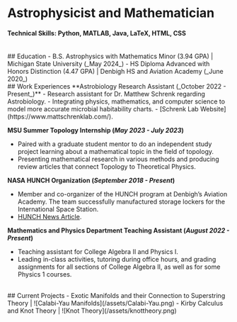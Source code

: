 # Astrophysicist and Mathematician
#### Technical Skills: Python, MATLAB, Java, LaTeX, HTML, CSS

<br />
## Education
- B.S. Astrophysics with Mathematics Minor (3.94 GPA) | Michigan State University (_May 2024_)
- HS Diploma Advanced with Honors Distinction (4.47 GPA) | Denbigh HS and Aviation Academy (_June 2020_)

<br />
## Work Experiences
**Astrobiology Research Assistant (_October 2022 - Present_)**
 - Research assistant for Dr. Matthew Schrenk regarding Astrobiology. 
 - Integrating physics, mathematics, and computer science to model more accurate microbial habitability charts.
 - [Schrenk Lab Website](https://www.mattschrenklab.com/).

**MSU Summer Topology Internship (_May 2023 - July 2023_)**
 - Paired with a graduate student mentor to do an independent study project learning about a mathematical topic in the field of topology.
 - Presenting mathematical research in various methods and producing review articles that connect Topology to Theoretical Physics.

**NASA HUNCH Organization (_September 2018 - Present_)**
 - Member and co-organizer of the HUNCH program at Denbigh’s Aviation Academy. The team successfully manufactured storage lockers for the International Space Station.
 - [HUNCH News Article](https://www.13newsnow.com/article/entertainment/television/programs/daybreak/in-session-newport-news-students-construct-lockers-for-astronauts/291-87bcc798-570b-4aa5-9d59-959f01f18fac).

**Mathematics and Physics Department Teaching Assistant (_August 2022 - Present_)**
 - Teaching assistant for College Algebra II and Physics I.
 - Leading in-class activities, tutoring during office hours, and grading assignments for all sections of College Algebra II, as well as for some Physics 1 courses.

<br />
## Current Projects
 - Exotic Manifolds and their Connection to Superstring Theory | ![Calabi-Yau Manifolds](/assets/Calabi-Yau.png)
 - Kirby Calculus and Knot Theory | ![Knot Theory](/assets/knottheory.png)

